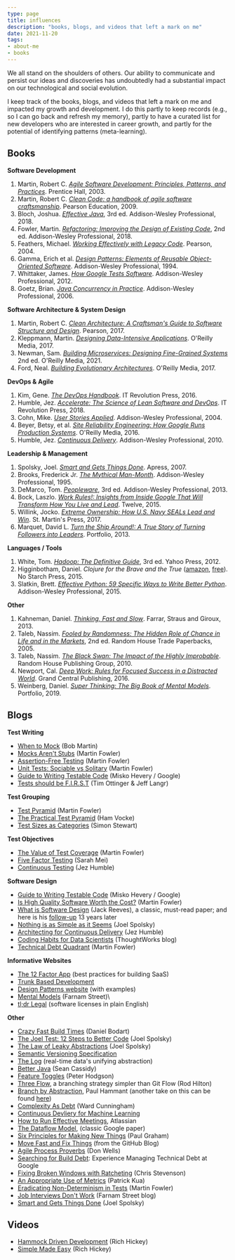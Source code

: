 ```yaml
---
type: page
title: influences
description: "books, blogs, and videos that left a mark on me"
date: 2021-11-20
tags: 
- about-me
- books
---
```


We all stand on the shoulders of others. Our ability to communicate and persist our ideas and discoveries has undoubtedly had a substantial impact on our technological and social evolution. 

I keep track of the books, blogs, and videos that left a mark on me and impacted my growth and development. 
I do this partly to keep records (e.g., so I can go back and refresh my memory), partly to have a curated list for new developers who are interested in career growth, and partly for the potential of identifying patterns (meta-learning).

## Books

**Software Development**

1. Martin, Robert C. [_Agile Software Development: Principles, Patterns, and Practices_](https://www.amazon.com/gp/product/0135974445). Prentice Hall, 2003.
1. Martin, Robert C. [_Clean Code: a handbook of agile software craftsmanship_](https://www.amazon.com/dp/0132350882). Pearson Education, 2009.
1. Bloch, Joshua. [_Effective Java_](https://www.amazon.com/dp/0134685997), 3rd ed. Addison-Wesley Professional, 2018.
1. Fowler, Martin. [_Refactoring: Improving the Design of Existing Code_](https://www.amazon.com/dp/0134757599), 2nd ed. Addison-Wesley Professional, 2018.
1. Feathers, Michael. [_Working Effectively with Legacy Code_](https://www.amazon.com/dp/0131177052). Pearson, 2004.
1. Gamma, Erich et al. [_Design Patterns: Elements of Reusable Object-Oriented Software_](https://www.amazon.com/dp/0201633612). Addison-Wesley Professional, 1994.
1. Whittaker, James. [_How Google Tests Software_](https://www.amazon.com/dp/0321803027). Addison-Wesley Professional, 2012.
1. Goetz, Brian. [_Java Concurrency in Practice_](https://www.amazon.com/dp/0321349601). Addison-Wesley Professional, 2006.

**Software Architecture & System Design**

1. Martin, Robert C. [_Clean Architecture: A Craftsman's Guide to Software Structure and Design_](https://www.amazon.com/dp/0134494164). Pearson, 2017.
1. Kleppmann, Martin. [_Designing Data-Intensive Applications_](https://a.co/d/27g9eth). O'Reilly Media, 2017.
1. Newman, Sam. [_Building Microservices: Designing Fine-Grained Systems_](https://a.co/d/4clAO35) 2nd ed. O'Reilly Media, 2021.
1. Ford, Neal. [_Building Evolutionary Architectures_](https://www.amazon.com/dp/1491986360). O'Reilly Media, 2017.

**DevOps & Agile**

1. Kim, Gene. [_The DevOps Handbook_](https://www.amazon.com/dp/1942788002). IT Revolution Press, 2016.
1. Humble, Jez. [_Accelerate: The Science of Lean Software and DevOps_](https://www.amazon.com/dp/1942788339). IT Revolution Press, 2018.
1. Cohn, Mike. [_User Stories Applied_](https://www.amazon.com/dp/0321205685). Addison-Wesley Professional, 2004.
1. Beyer, Betsy, et al. [_Site Reliability Engineering: How Google Runs Production Systems_](https://www.amazon.com/dp/149192912X). O'Reilly Media, 2016.
1. Humble, Jez. [_Continuous Delivery_](https://www.amazon.com/dp/0321601912). Addison-Wesley Professional, 2010.

**Leadership & Management**

1. Spolsky, Joel. [_Smart and Gets Things Done_](https://www.amazon.com/dp/1590598385). Apress, 2007.
1. Brooks, Frederick Jr. [_The Mythical Man-Month_](https://www.amazon.com/dp/0201835959). Addison-Wesley Professional, 1995.
1. DeMarco, Tom. [_Peopleware_](https://www.amazon.com/dp/0321934113), 3rd ed. Addison-Wesley Professional, 2013.
1. Bock, Laszlo. [_Work Rules!: Insights from Inside Google That Will Transform How You Live and Lead_](https://www.amazon.com/dp/1455554790). Twelve, 2015.
1. Willink, Jocko. [_Extreme Ownership: How U.S. Navy SEALs Lead and Win_](https://www.amazon.com/dp/1250183863). St. Martin's Press, 2017.
1. Marquet, David L. [_Turn the Ship Around!: A True Story of Turning Followers into Leaders_](https://www.amazon.com/dp/1591846404). Portfolio, 2013.

**Languages / Tools**

1. White, Tom. [_Hadoop: The Definitive Guide_](https://www.amazon.com/dp/1449311520), 3rd ed. Yahoo Press, 2012.
2. Higginbotham, Daniel. _Clojure for the Brave and the True_ ([amazon](https://www.amazon.com/dp/1593275919), [free](https://www.braveclojure.com/clojure-for-the-brave-and-true/)). No Starch Press, 2015.
3. Slatkin, Brett. [_Effective Python: 59 Specific Ways to Write Better Python_](https://www.amazon.com/dp/0134034287). Addison-Wesley Professional, 2015.

**Other**

1. Kahneman, Daniel. [_Thinking, Fast and Slow_](https://www.amazon.com/dp/0374533555). Farrar, Straus and Giroux, 2013.
1. Taleb, Nassim. [_Fooled by Randomness: The Hidden Role of Chance in Life and in the Markets_](https://www.amazon.com/dp/0812975219), 2nd ed. Random House Trade Paperbacks, 2005.
1. Taleb, Nassim. [_The Black Swan: The Impact of the Highly Improbable_](https://www.amazon.com/dp/081297381X). Random House Publishing Group, 2010.
1. Newport, Cal. [_Deep Work: Rules for Focused Success in a Distracted World_](https://www.amazon.com/dp/1455586692). Grand Central Publishing, 2016.
1. Weinberg, Daniel. [_Super Thinking: The Big Book of Mental Models_](https://www.amazon.com/dp/0525533583). Portfolio, 2019.


## Blogs

**Test Writing**
  * [When to Mock](https://blog.cleancoder.com/uncle-bob/2014/05/10/WhenToMock.html) (Bob Martin)
  * [Mocks Aren't Stubs](https://martinfowler.com/articles/mocksArentStubs.html) (Martin Fowler)
  * [Assertion-Free Testing](https://martinfowler.com/bliki/AssertionFreeTesting.html) (Martin Fowler)
  * [Unit Tests: Sociable vs Solitary](https://martinfowler.com/bliki/UnitTest.html) (Martin Fowler)
  * [Guide to Writing Testable Code](http://misko.hevery.com/attachments/Guide-Writing%20Testable%20Code.pdf) (Misko Hevery / Google)
  * [Tests should be F.I.R.S.T](https://agileinaflash.blogspot.com/2009/02/first.html) (Tim Ottinger & Jeff Langr)

**Test Grouping**
  * [Test Pyramid](https://martinfowler.com/bliki/TestPyramid.html) (Martin Fowler)
  * [The Practical Test Pyramid](https://martinfowler.com/articles/practical-test-pyramid.html) (Ham Vocke)
  * [Test Sizes as Categories](https://testing.googleblog.com/2010/12/test-sizes.html) (Simon Stewart)

**Test Objectives**
  * [The Value of Test Coverage](https://martinfowler.com/bliki/TestCoverage.html) (Martin Fowler)
  * [Five Factor Testing](https://madeintandem.com/blog/five-factor-testing/) (Sarah Mei)
  * [Continuous Testing](https://continuousdelivery.com/foundations/test-automation/) (Jez Humble)

**Software Design**
  * [Guide to Writing Testable Code](http://misko.hevery.com/attachments/Guide-Writing%20Testable%20Code.pdf) (Misko Hevery / Google)
  * [Is High Quality Software Worth the Cost?](https://martinfowler.com/articles/is-quality-worth-cost.html) (Martin Fowler)
  * [What is Software Design](http://user.it.uu.se/~carle/softcraft/notes/Reeve_SourceCodeIsTheDesign.pdf) (Jack Reeves), a classic, must-read paper; and here is his [follow-up](https://people.dsv.su.se/~beatrice/AGILE_and_IV1300/Lectures/Collection.pdf) 13 years later
  * [Nothing is as Simple as it Seems](https://www.joelonsoftware.com/2002/03/04/nothing-is-as-simple-as-it-seems/) (Joel Spolsky)
  * [Architecting for Continuous Delivery](https://continuousdelivery.com/implementing/architecture/) (Jez Humble)
  * [Coding Habits for Data Scientists](https://www.thoughtworks.com/insights/blog/coding-habits-data-scientists) (ThoughtWorks blog)
  * [Technical Debt Quadrant](https://martinfowler.com/bliki/TechnicalDebtQuadrant.html) (Martin Fowler)

**Informative Websites**
  * [The 12 Factor App](https://12factor.net/) (best practices for building SaaS)
  * [Trunk Based Development](https://trunkbaseddevelopment.com)
  * [Design Patterns website](https://sourcemaking.com/design_patterns) (with examples)
  * [Mental Models](https://fs.blog/mental-models/) (Farnam Street)\
  * [tl;dr Legal](https://tldrlegal.com/) (software licenses in plain English)

**Other**
  * [Crazy Fast Build Times](http://dan.bodar.com/2012/02/28/crazy-fast-build-times-or-when-10-seconds-starts-to-make-you-nervous/) (Daniel Bodart)
  * [The Joel Test: 12 Steps to Better Code](https://www.joelonsoftware.com/2000/08/09/the-joel-test-12-steps-to-better-code/) (Joel Spolsky)
  * [The Law of Leaky Abstractions](https://www.joelonsoftware.com/2002/11/11/the-law-of-leaky-abstractions/) (Joel Spolsky)
  * [Semantic Versioning Specification](https://semver.org/)
  * [The Log](https://engineering.linkedin.com/distributed-systems/log-what-every-software-engineer-should-know-about-real-time-datas-unifying) (real-time data's unifying abstraction)
  * [Better Java](https://www.seancassidy.me/better-java.html) (Sean Cassidy)
  * [Feature Toggles](https://martinfowler.com/articles/feature-toggles.html) (Peter Hodgson)
  * [Three Flow](https://www.nomachetejuggling.com/2017/04/09/a-different-branching-strategy/), a branching strategy simpler than Git Flow (Rod Hilton)
  * [Branch by Abstraction](https://www.branchbyabstraction.com/), Paul Hammant (another take on this can be found [here](https://trunkbaseddevelopment.com/branch-by-abstraction/))
  * [Complexity As Debt](http://wiki.c2.com/?ComplexityAsDebt) (Ward Cunningham)
  * [Continuous Devliery for Machine Learning](https://martinfowler.com/articles/cd4ml.html)
  * [How to Run Effective Meetings](https://www.atlassian.com/blog/teamwork/how-to-run-effective-meetings), Atlassian
  * [The Dataflow Model](https://storage.googleapis.com/pub-tools-public-publication-data/pdf/43864.pdf), (classic Google paper)
  * [Six Principles for Making New Things](http://paulgraham.com/newthings.html) (Paul Graham)
  * [Move Fast and Fix Things](https://github.blog/2015-12-15-move-fast/) (from the GitHub Blog)
  * [Agile Process Proverbs](http://www.agile-process.org/proverbs.html) (Don Wells)
  * [Searching for Build Debt](https://ieeexplore.ieee.org/stamp/stamp.jsp?arnumber=6225994&tag=1): Experience Managing Technical Debt at Google
  * [Fixing Broken Windows with Ratcheting](http://chrisstevenson.me/development/2008/03/11/fixing-broken-windows-with-ratcheting.html) (Chris Stevenson)
  * [An Appropriate Use of Metrics](https://martinfowler.com/articles/useOfMetrics.html) (Patrick Kua)
  * [Eradicating Non-Determinism in Tests](https://martinfowler.com/articles/nonDeterminism.html) (Martin Fowler)
  * [Job Interviews Don't Work](https://fs.blog/2020/07/job-interviews/) (Farnam Street blog) 
  * [Smart and Gets Things Done](https://www.joelonsoftware.com/2007/06/05/smart-and-gets-things-done/) (Joel Spolsky)

## Videos

* [Hammock Driven Development](https://youtu.be/f84n5oFoZBc) (Rich Hickey)
* [Simple Made Easy](https://youtu.be/LKtk3HCgTa8) (Rich Hickey)

